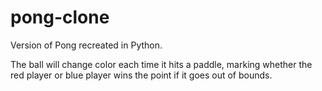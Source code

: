 # pong-clone

Version of Pong recreated in Python. 

The ball will change color each time it hits a paddle, marking whether the red player or blue player wins the point if it goes out of bounds.
